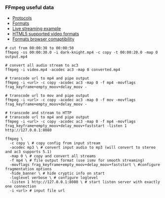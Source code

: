 ### FFmpeg useful data

- [Protocols](https://ffmpeg.org/ffmpeg-protocols.html)
- [Formats](https://ffmpeg.org/ffmpeg-formats.html)
- [Live streaming example](https://stackoverflow.com/questions/21921790/best-approach-to-real-time-http-streaming-to-html5-video-client)
- [HTML5 supported video formats](https://developer.mozilla.org/en-US/docs/Learn/HTML/Multimedia_and_embedding/Video_and_audio_content)
- [Formats browser comaptibility](https://developer.mozilla.org/en-US/docs/Web/Media/Formats/Containers)

```shell script
# cut from 00:00:30 to 00:00:50
ffmpeg -ss 00:00:30.0 -i dark-knight.mp4 -c copy -t 00:00:20.0 -map 0 output.mp4

# convert all audio stream to ac3
ffmpeg -i video.mp4 -acodec ac3 -map 0 converted.mp4

# transcode url to mp4 and pipe output
ffmpeg -i <url> -c copy -acodec ac3 -map 0 -f mp4 -movflags frag_keyframe+empty_moov+delay_moov -

# transcode url to mov and pipe output
ffmpeg -i <url> -c copy -acodec ac3 -map 0 -f mov -movflags frag_keyframe+empty_moov+delay_moov -

# transcode and stream to HTTP
# transcode url to mp4 and pipe output
ffmpeg -i <url> -c copy -acodec ac3 -map 0 -f mp4 -movflags frag_keyframe+empty_moov+delay_moov+faststart -listen 1 http://127.0.0.1:8080

ffmpeg \
  -c copy \ # copy config from input stream 
  -acodec mp3 \ # convert input audio to mp3 (will convert to stereo and ac3 supports 5.1)
  -map 0 \ # copy and convert all streams
  -f mp4 \ # file output format (use ismv for smooth streaming)
  -movflags frag_keyframe+empty_moov+delay_moov+faststart \ #configure fragmentation options
  -hide_banner \ # hide cryptic info on start
  -loglevel verbose \ # configure loglevel
  -listen 1 http://127.0.0.1:8080 \ # start listen server with exactly one connection
  -i <url> # input file url 
```
